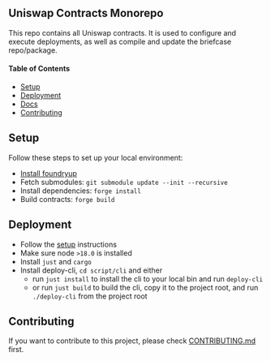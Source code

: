 ## Uniswap Contracts Monorepo

This repo contains all Uniswap contracts. It is used to configure and execute deployments, as well as compile and update the briefcase repo/package.

#### Table of Contents

- [Setup](#setup)
- [Deployment](#deployment)
- [Docs](#docs)
- [Contributing](#contributing)

## Setup

Follow these steps to set up your local environment:

- [Install foundryup](https://book.getfoundry.sh/getting-started/installation)
- Fetch submodules: `git submodule update --init --recursive`
- Install dependencies: `forge install`
- Build contracts: `forge build`

## Deployment

- Follow the [setup](#setup) instructions
- Make sure node `>18.0` is installed
- Install `just` and `cargo`
- Install deploy-cli, `cd script/cli` and either
  - run `just install` to install the cli to your local bin and run `deploy-cli`
  - or run `just build` to build the cli, copy it to the project root, and run `./deploy-cli` from the project root

## Contributing

If you want to contribute to this project, please check [CONTRIBUTING.md](CONTRIBUTING.md) first.
